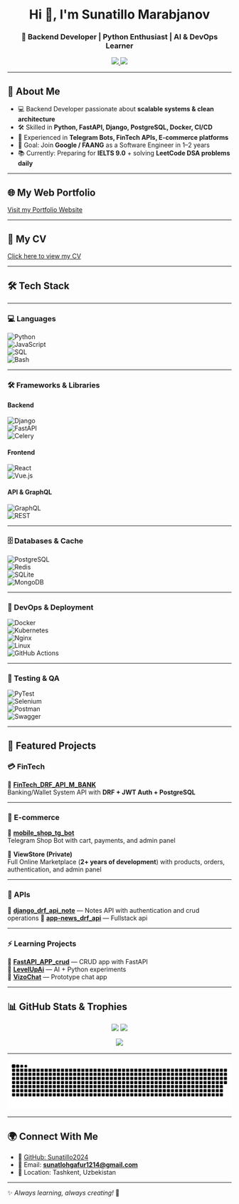 <!-- Banner -->
<h1 align="center">Hi 👋, I'm Sunatillo Marabjanov</h1>
<h3 align="center">🚀 Backend Developer | Python Enthusiast | AI & DevOps Learner</h3>

<p align="center">
  <a href="https://github.com/Sunatillo2024">
    <img src="https://img.shields.io/badge/GitHub-Sunatillo2024-black?style=for-the-badge&logo=github" />
  </a>
  <a href="mailto:sunatillo.dev@gmail.com">
    <img src="https://img.shields.io/badge/Email-Contact-red?style=for-the-badge&logo=gmail" />
  </a>
</p>

---

## 🌟 About Me
- 💻 Backend Developer passionate about **scalable systems & clean architecture**  
- 🛠 Skilled in **Python, FastAPI, Django, PostgreSQL, Docker, CI/CD**  
- 🤖 Experienced in **Telegram Bots, FinTech APIs, E-commerce platforms**  
- 🚀 Goal: Join **Google / FAANG** as a Software Engineer in 1–2 years  
- 📚 Currently: Preparing for **IELTS 9.0** + solving **LeetCode DSA problems daily**  

---

## 🌐 My Web Portfolio
[Visit my Portfolio Website](https://sunatillo2024.github.io/Portfolio/)


---
## 📄 My CV
[Click here to view my CV](https://github.com/Sunatillo2024/cv_ms/blob/main/cv.pdf)

---

## 🛠 Tech Stack

---

### **💻 Languages**  
![Python](https://img.shields.io/badge/Python-3776AB?style=for-the-badge&logo=python&logoColor=white)  
![JavaScript](https://img.shields.io/badge/JavaScript-F7DF1E?style=for-the-badge&logo=javascript&logoColor=black)  
![SQL](https://img.shields.io/badge/SQL-025E8C?style=for-the-badge&logo=postgresql&logoColor=white)  
![Bash](https://img.shields.io/badge/Bash-4EAA25?style=for-the-badge&logo=gnubash&logoColor=white)  

---

### **🛠 Frameworks & Libraries**  
#### **Backend**  
![Django](https://img.shields.io/badge/Django-092E20?style=for-the-badge&logo=django&logoColor=white)  
![FastAPI](https://img.shields.io/badge/FastAPI-009688?style=for-the-badge&logo=fastapi&logoColor=white)  
![Celery](https://img.shields.io/badge/Celery-0066CC?style=for-the-badge&logo=celery&logoColor=white)  

#### **Frontend**  
![React](https://img.shields.io/badge/React-61DAFB?style=for-the-badge&logo=react&logoColor=black)  
![Vue.js](https://img.shields.io/badge/Vue.js-4FC08D?style=for-the-badge&logo=vue.js&logoColor=white)  

#### **API & GraphQL**  
![GraphQL](https://img.shields.io/badge/GraphQL-E10098?style=for-the-badge&logo=graphql&logoColor=white)  
![REST](https://img.shields.io/badge/REST-FF6C37?style=for-the-badge&logo=rest&logoColor=white)  

---

### **🗄 Databases & Cache**  
![PostgreSQL](https://img.shields.io/badge/PostgreSQL-316192?style=for-the-badge&logo=postgresql&logoColor=white)  
![Redis](https://img.shields.io/badge/Redis-DC382D?style=for-the-badge&logo=redis&logoColor=white)  
![SQLite](https://img.shields.io/badge/SQLite-003B57?style=for-the-badge&logo=sqlite&logoColor=white)  
![MongoDB](https://img.shields.io/badge/MongoDB-47A248?style=for-the-badge&logo=mongodb&logoColor=white)  

---

### **🚀 DevOps & Deployment**  
![Docker](https://img.shields.io/badge/Docker-2496ED?style=for-the-badge&logo=docker&logoColor=white)  
![Kubernetes](https://img.shields.io/badge/Kubernetes-326CE5?style=for-the-badge&logo=kubernetes&logoColor=white)  
![Nginx](https://img.shields.io/badge/Nginx-009639?style=for-the-badge&logo=nginx&logoColor=white)  
![Linux](https://img.shields.io/badge/Linux-FCC624?style=for-the-badge&logo=linux&logoColor=black)  
![GitHub Actions](https://img.shields.io/badge/GitHub_Actions-2088FF?style=for-the-badge&logo=githubactions&logoColor=white)  

---

### **🧪 Testing & QA**  
![PyTest](https://img.shields.io/badge/PyTest-5A4FCF?style=for-the-badge&logo=pytest&logoColor=white)  
![Selenium](https://img.shields.io/badge/Selenium-43B02A?style=for-the-badge&logo=selenium&logoColor=white)  
![Postman](https://img.shields.io/badge/Postman-FF6C37?style=for-the-badge&logo=postman&logoColor=white)  
![Swagger](https://img.shields.io/badge/Swagger-85EA2D?style=for-the-badge&logo=swagger&logoColor=black)  

---



## 🚀 Featured Projects

### 💳 FinTech
🔹 **[FinTech_DRF_API_M_BANK](https://github.com/Sunatillo2024/FinTech_DRF_API_M_BANK)**  
Banking/Wallet System API with **DRF + JWT Auth + PostgreSQL**  

---

### 🛒 E-commerce
🔹 **[mobile_shop_tg_bot](https://github.com/Sunatillo2024/mobile_shop_tg_bot)**  
Telegram Shop Bot with cart, payments, and admin panel  

🔹 **ViewStore (Private)**  
Full Online Marketplace (**2+ years of development**) with products, orders, authentication, and admin panel  

---

### 📝 APIs
🔹 **[django_drf_api_note](https://github.com/Sunatillo2024/django_drf_api_note)** — Notes API with authentication and crud operations 
🔹 **[app-news_drf_api](https://github.com/Sunatillo2024/app-news_drf_api)** — Fullstack api  

---

### ⚡ Learning Projects
🔹 **[FastAPI_APP_crud](https://github.com/Sunatillo2024/FastAPI_APP_crud)** — CRUD app with FastAPI  
🔹 **[LevelUpAi](https://github.com/Sunatillo2024/LevelUpAi)** — AI + Python experiments  
🔹 **[VizoChat](https://github.com/Sunatillo2024/VizoChat)** — Prototype chat app  

---

## 📊 GitHub Stats & Trophies

<p align="center">
  <img src="https://github-readme-stats.vercel.app/api?username=Sunatillo2024&show_icons=true&theme=tokyonight" height="160"/>
  <img src="https://github-readme-stats.vercel.app/api/top-langs/?username=Sunatillo2024&layout=compact&theme=tokyonight" height="160"/>
</p>

<p align="center">
  <img src="https://github-profile-trophy.vercel.app/?username=Sunatillo2024&theme=tokyonight&row=1&no-frame=true&margin-w=15" />
</p>

---

![snake gif](https://raw.githubusercontent.com/Sunatillo2024/Sunatillo2024/output/github-snake-dark.svg)


---


## 🌍 Connect With Me
- 💼 [GitHub: Sunatillo2024](https://github.com/Sunatillo2024)  
- 📧 Email: **sunatlohgafur1214@gmail.com**  
- 📍 Location: Tashkent, Uzbekistan  

---
✨ *Always learning, always creating!* 🚀
